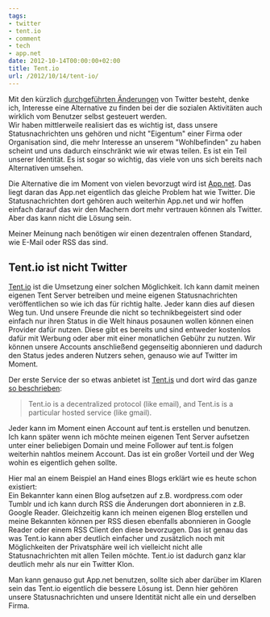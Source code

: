 ```yaml
---
tags:
- twitter
- tent.io
- comment
- tech
- app.net
date: 2012-10-14T00:00:00+02:00
title: Tent.io
url: /2012/10/14/tent-io/
---
```


Mit den kürzlich [durchgeführten Änderungen](https://dev.twitter.com/blog/changes-coming-to-twitter-api) von Twitter besteht, denke ich, Interesse eine Alternative zu finden bei der die sozialen Aktivitäten auch wirklich vom Benutzer selbst gesteuert werden.   
Wir haben mittlerweile realisiert das es wichtig ist, dass unsere Statusnachrichten uns gehören und nicht "Eigentum" einer Firma oder Organisation sind, die mehr Interesse an unserem "Wohlbefinden" zu haben scheint und uns dadurch einschränkt wie wir etwas teilen. Es ist ein Teil unserer Identität. Es ist sogar so wichtig, das viele von uns sich bereits nach Alternativen umsehen.

Die Alternative die im Moment von vielen bevorzugt wird ist [App.net](http://app.net). Das liegt daran das App.net eigentlich das gleiche Problem hat wie Twitter. Die Statusnachrichten dort gehören auch weiterhin App.net und wir hoffen einfach darauf das wir den Machern dort mehr vertrauen können als Twitter. Aber das kann nicht die Lösung sein.

Meiner Meinung nach benötigen wir einen dezentralen offenen Standard, wie E-Mail oder RSS das sind.

## Tent.io ist nicht Twitter

[Tent.io](http://tent.io) ist die Umsetzung einer solchen Möglichkeit. Ich kann damit meinen eigenen Tent Server betreiben und meine eigenen Statusnachrichten veröffentlichen so wie ich das für richtig halte. Jeder kann dies auf diesen Weg tun. Und unsere Freunde die nicht so technikbegeistert sind oder einfach nur ihren Status in die Welt hinaus posaunen wollen können einen Provider dafür nutzen. Diese gibt es bereits und sind entweder kostenlos dafür mit Werbung oder aber mit einer monatlichen Gebühr zu nutzen. Wir können unsere Accounts anschließend gegenseitig abonnieren und dadurch den Status jedes anderen Nutzers sehen, genauso wie auf Twitter im Moment.

Der erste Service der so etwas anbietet ist [Tent.is](http://tent.is) und dort wird das ganze [so beschrieben](https://github.com/tent/tent.io/wiki/Explaining-Tent):

> Tent.io is a decentralized protocol (like email), and Tent.is is a particular hosted service (like gmail).

Jeder kann im Moment einen Account auf tent.is erstellen und benutzen. Ich kann später wenn ich möchte meinen eigenen Tent Server aufsetzen unter einer beliebigen Domain und meine Follower auf tent.is folgen weiterhin nahtlos meinem Account. Das ist ein großer Vorteil und der Weg wohin es eigentlich gehen sollte.

Hier mal an einem Beispiel an Hand eines Blogs erklärt wie es heute schon existiert:   
Ein Bekannter kann einen Blog aufsetzen auf z.B. wordpress.com oder Tumblr und ich kann durch RSS die Änderungen dort abonnieren in z.B. Google Reader. Gleichzeitig kann ich meinen eigenen Blog erstellen und meine Bekannten können per RSS diesen ebenfalls abonnieren in Google Reader oder einem RSS Client den diese bevorzugen. Das ist genau das was Tent.io kann aber deutlich einfacher und zusätzlich noch mit Möglichkeiten der Privatsphäre weil ich vielleicht nicht alle Statusnachrichten mit allen Teilen möchte. Tent.io ist dadurch ganz klar deutlich mehr als nur ein Twitter Klon.

Man kann genauso gut App.net benutzen, sollte sich aber darüber im Klaren sein das Tent.io eigentlich die bessere Lösung ist. Denn hier gehören unsere Statusnachrichten und unsere Identität nicht alle ein und derselben Firma.
